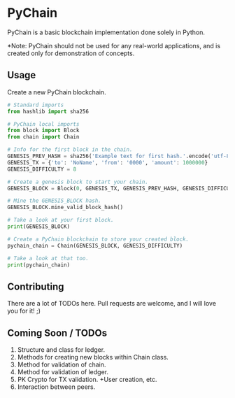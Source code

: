 # PyChain

PyChain is a basic blockchain implementation done solely in Python. 

*Note: PyChain should not be used for any real-world applications, and is created only for demonstration of concepts. 

## Usage

Create a new PyChain blockchain.

```python
# Standard imports
from hashlib import sha256

# PyChain local imports
from block import Block
from chain import Chain

# Info for the first block in the chain.
GENESIS_PREV_HASH = sha256('Example text for first hash.'.encode('utf-8')).hexdigest()
GENESIS_TX = {'to': 'NoName', 'from': '0000', 'amount': 1000000}
GENESIS_DIFFICULTY = 8

# Create a genesis block to start your chain.
GENESIS_BLOCK = Block(0, GENESIS_TX, GENESIS_PREV_HASH, GENESIS_DIFFICULTY)

# Mine the GENESIS_BLOCK hash.
GENESIS_BLOCK.mine_valid_block_hash()

# Take a look at your first block.
print(GENESIS_BLOCK)

# Create a PyChain blockchain to store your created block.
pychain_chain = Chain(GENESIS_BLOCK, GENESIS_DIFFICULTY)

# Take a look at that too.
print(pychain_chain)


```

## Contributing
There are a lot of TODOs here. Pull requests are welcome, and I will love you for it! ;)

## Coming Soon / TODOs
1) Structure and class for ledger.
2) Methods for creating new blocks within Chain class.
3) Method for validation of chain.
4) Method for validation of ledger.
5) PK Crypto for TX validation. +User creation, etc.
6) Interaction between peers.

